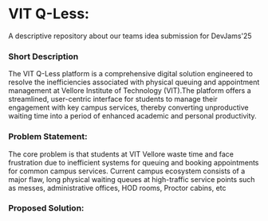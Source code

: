 # VIT Q-Less:
A descriptive repository about our teams idea submission for DevJams'25

### Short Description
The VIT Q-Less platform is a comprehensive digital solution engineered to resolve the inefficiencies associated with physical queuing and appointment management at Vellore Institute of Technology (VIT).The platform offers a streamlined, user-centric interface for students to manage their engagement with key campus services, thereby converting unproductive waiting time into a period of enhanced academic and personal productivity.

### Problem Statement:
The core problem is that students at VIT Vellore waste time and face frustration due to inefficient systems for queuing and booking appointments for common campus services.
Current campus ecosystem consists of a major flaw, long physical waiting queues at high-traffic service points such as messes, administrative offices, HOD rooms, Proctor cabins, etc

### Proposed Solution:

